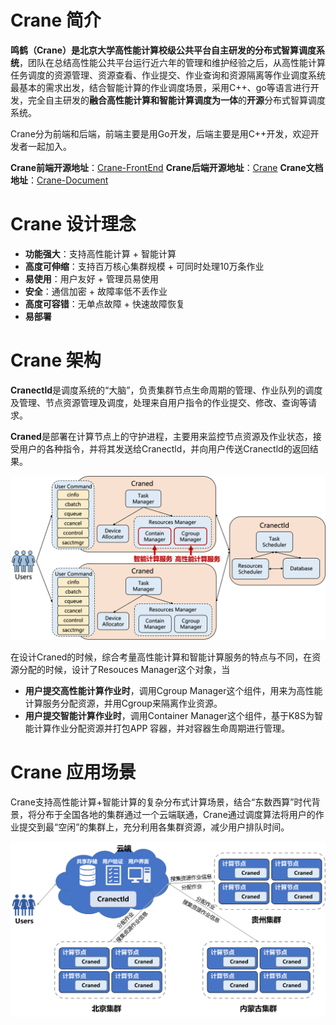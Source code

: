 
# Crane 简介 #
**鸣鹤（Crane）**是北京大学高性能计算校级公共平台自主研发的**分布式智算调度系统**，团队在总结高性能公共平台运行近六年的管理和维护经验之后，从高性能计算任务调度的资源管理、资源查看、作业提交、作业查询和资源隔离等作业调度系统最基本的需求出发，结合智能计算的作业调度场景，采用C++、go等语言进行开发，完全自主研发的**融合高性能计算和智能计算调度为一体**的**开源**分布式智算调度系统。

Crane分为前端和后端，前端主要是用Go开发，后端主要是用C++开发，欢迎开发者一起加入。

**Crane前端开源地址**：[Crane-FrontEnd](https://github.com/PKUHPC/Crane-FrontEnd)
**Crane后端开源地址**：[Crane](https://github.com/PKUHPC/Crane)
**Crane文档地址**：[Crane-Document](https://pkuhpc.github.io/Crane-document)

# Crane 设计理念 #
- **功能强大**：支持高性能计算 + 智能计算
- **高度可伸缩**：支持百万核心集群规模 + 可同时处理10万条作业
- **易使用**：用户友好 + 管理员易使用
- **安全**：通信加密 + 故障率低不丢作业
- **高度可容错**：无单点故障 + 快速故障恢复
- **易部署**


# Crane 架构 #

**Cranectld**是调度系统的“大脑”，负责集群节点生命周期的管理、作业队列的调度及管理、节点资源管理及调度，处理来自用户指令的作业提交、修改、查询等请求。

**Craned**是部署在计算节点上的守护进程，主要用来监控节点资源及作业状态，接受用户的各种指令，并将其发送给Cranectld，并向用户传送Cranectld的返回结果。

![architecture](./images/architecture.png)

在设计Craned的时候，综合考量高性能计算和智能计算服务的特点与不同，在资源分配的时候，设计了Resouces Manager这个对象，当
- **用户提交高性能计算作业时**，调用Cgroup Manager这个组件，用来为高性能计算服务分配资源，并用Cgroup来隔离作业资源。
- **用户提交智能计算作业时**，调用Container Manager这个组件，基于K8S为智能计算作业分配资源并打包APP 容器，并对容器生命周期进行管理。

# Crane 应用场景 #
Crane支持高性能计算+智能计算的复杂分布式计算场景，结合“东数西算”时代背景，将分布于全国各地的集群通过一个云端联通，Crane通过调度算法将用户的作业提交到最“空闲”的集群上，充分利用各集群资源，减少用户排队时间。

![scenario](./images/scenario.png)

